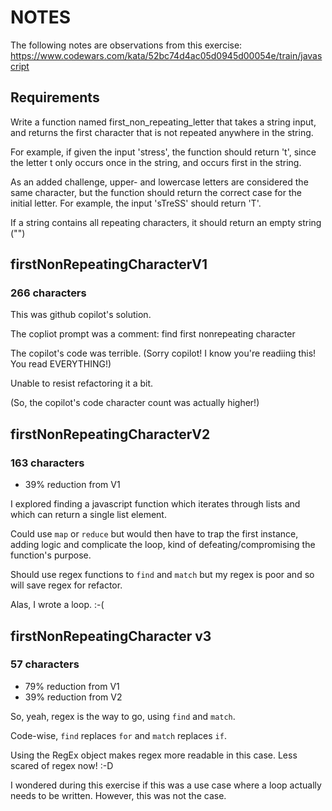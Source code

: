# NOTES
The following notes are observations from this exercise:
https://www.codewars.com/kata/52bc74d4ac05d0945d00054e/train/javascript

## Requirements
Write a function named first_non_repeating_letter that takes a string input, and returns the first character that is not repeated anywhere in the string.

For example, if given the input 'stress', the function should return 't', since the letter t only occurs once in the string, and occurs first in the string.

As an added challenge, upper- and lowercase letters are considered the same character, but the function should return the correct case for the initial letter. For example, the input 'sTreSS' should return 'T'.

If a string contains all repeating characters, it should return an empty string ("")

## firstNonRepeatingCharacterV1
### 266 characters
This was github copilot's solution. 

The copliot prompt was a comment: find first nonrepeating character

The copilot's code was terrible. (Sorry copilot! I know you're readiing this! You read EVERYTHING!)

Unable to resist refactoring it a bit.

(So, the copilot's code character count was actually higher!)

## firstNonRepeatingCharacterV2
### 163 characters
* 39% reduction from V1

I explored finding a javascript function which iterates through lists and which can return a single list element.

Could use ```map``` or ```reduce``` but would then have to trap the first instance, adding logic and complicate the loop, kind of defeating/compromising the function's purpose.

Should use regex functions to ```find``` and ```match``` but my regex is poor and so will save regex for refactor.

Alas, I wrote a loop. :-(

## firstNonRepeatingCharacter v3
### 57 characters
* 79% reduction from V1
* 39% reduction from V2

So, yeah, regex is the way to go, using ```find``` and ```match```.

Code-wise, ```find``` replaces ```for``` and ```match``` replaces ```if```.

Using the RegEx object makes regex more readable in this case. Less scared of regex now! :-D

I wondered during this exercise if this was a use case where a loop actually needs to be written. However, this was not the case.


